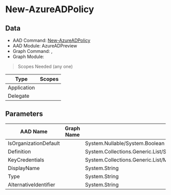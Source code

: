 # New-AzureADPolicy

> 

## Data

+ AAD Command: [New-AzureADPolicy](https://docs.microsoft.com/en-us/powershell/module/AzureADPreview/New-AzureADPolicy)
+ AAD Module: AzureADPreview
+ Graph Command: [](), []()
+ Graph Module: 

> Scopes Needed (any one)

|Type|Scopes|
|---|---|
|Application||
|Delegate||

## Parameters

|AAD Name|Graph Name|AAD Type|Graph Type|Infos|
|---|---|---|---|---|
|IsOrganizationDefault||System.Nullable/System.Boolean|||
|Definition||System.Collections.Generic.List/System.String|||
|KeyCredentials||System.Collections.Generic.List/Microsoft.Open.MSGraph.Model.KeyCredential|||
|DisplayName||System.String|||
|Type||System.String|||
|AlternativeIdentifier||System.String|||

